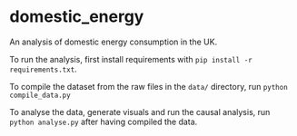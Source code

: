 # domestic_energy

An analysis of domestic energy consumption in the UK.

To run the analysis, first install requirements with `pip install -r requirements.txt`.

To compile the dataset from the raw files in the `data/` directory, run `python compile_data.py`

To analyse the data, generate visuals and run the causal analysis, run `python analyse.py` after having compiled the data.
